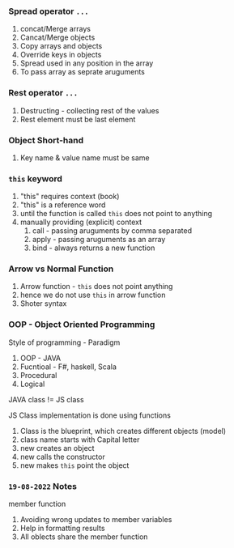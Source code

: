 ### Spread operator **`...`**

1. concat/Merge arrays
2. Cancat/Merge objects
3. Copy arrays and objects
4. Override keys in objects
5. Spread used in any position in the array
6. To pass array as seprate aruguments

### Rest operator **`...`**

1. Destructing - collecting rest of the values
2. Rest element must be last element

### Object Short-hand

1. Key name & value name must be same

### **`this`** keyword

1. "this" requires context (book)
2. "this" is a reference word
3. until the function is called `this` does not point to anything
4. manually providing (explicit) context
   1. call - passing aruguments by comma separated
   2. apply - passing aruguments as an array
   3. bind - always returns a new function

### Arrow vs Normal Function

1. Arrow function - `this` does not point anything
2. hence we do not use `this` in arrow function
3. Shoter syntax

### OOP - Object Oriented Programming

Style of programming - Paradigm

1. OOP - JAVA
2. Fucntioal - F#, haskell, Scala
3. Procedural
4. Logical

JAVA class != JS class

JS Class implementation is done using functions

1. Class is the blueprint, which creates different objects (model)
2. class name starts with Capital letter
3. new creates an object
4. new calls the constructor
5. new makes `this` point the object

### `19-08-2022` Notes

member function

1. Avoiding wrong updates to member variables
2. Help in formatting results
3. All oblects share the member function
